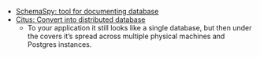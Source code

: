 
- [SchemaSpy: tool for documenting database](http://schemaspy.org/)
- [Citus: Convert into distributed database](https://www.citusdata.com/)
	- To your application it still looks like a single database, but then under the covers it’s spread across multiple physical machines and Postgres instances.
